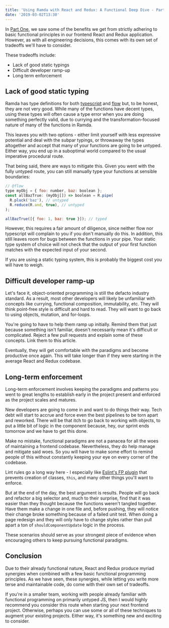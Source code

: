 ```yaml
---
title: 'Using Ramda with React and Redux: A Functional Deep Dive - Part 2'
date: '2019-03-02T13:30'
---
```


In [Part One](https://www.bmusings.io/react-ramda-deep-dive-pt-1/), we saw some of the benefits we
get from strictly adhering to basic functional principles in our frontend React and Redux
application. However, as with all engineering decisions, this comes with its own set of tradeoffs
we'll have to consider.

These tradeoffs include:

- Lack of good static typings
- Difficult developer ramp-up
- Long term enforcement

## Lack of good static typing

Ramda has type definitions for both [typescript](https://github.com/types/npm-ramda/) and
[flow](https://github.com/flow-typed/flow-typed/tree/master/definitions/npm/ramda_v0.x.x) but, to be
honest, they are not very good. While many of the functions have decent types, using these types
will often cause a type error when you are doing something perfectly valid, due to currying and the
transformation-focused nature of many of the functions in Ramda.

This leaves you with two options - either limit yourself with less expressive potential and deal
with the subpar typings, or throwaway the types altogether and accept that many of your functions
are going to be untyped. Either way, you end up in a suboptimal world compared to the usual
imperative procedural route.

That being said, there are ways to mitigate this. Given you went with the fully untyped route, you
can still manually type your functions at sensible boundaries:

```jsx
// @flow
type myObj = { foo: number, baz: boolean };
const allBazTrue: (myObj[]) => boolean = R.pipe(
  R.pluck('baz'), // untyped
  R.reduce(R.and, true), // untyped
);

allBazTrue([{ foo: 1, baz: true }]); // typed
```

However, this requires a fair amount of diligence, since neither flow nor typescript will complain
to you if you don't manually do this. In addition, this still leaves room for bugs between the
functions in your pipe. Your static type system of choice will not check that the output of your
first function matches with the expected input of your second.

If you are using a static typing system, this is probably the biggest cost you will have to weigh.

## Difficult developer ramp-up

Let's face it, object-oriented programming is still the defacto industry standard. As a result, most
other developers will likely be unfamiliar with concepts like currying, functional composition,
immutability, etc. They will think point-free style is difficult and hard to read. They will want to
go back to using objects, mutation, and for-loops.

You're going to have to help them ramp up initially. Remind them that just because something isn't
familiar, doesn't necessarily mean it's difficult or complicated. Reject a few pull requests and
explain some of these concepts. Link them to this article.

Eventually, they will get comfortable with the paradigms and become productive once again. This will
take longer than if they were starting in the average React and Redux codebase.

## Long-term enforcement

Long-term enforcement involves keeping the paradigms and patterns you went to great lengths to
establish early in the project present and enforced as the project scales and matures.

New developers are going to come in and want to do things their way. Tech debt will start to accrue
and force even the best pipelines to be torn apart and reworked. There will be that itch to go back
to working with objects, to put a little bit of logic in the component because, hey, our sprint ends
tomorrow and we have to get this done.

Make no mistake, functional paradigms are not a panacea for all the woes of maintaining a frontend
codebase. Nevertheless, they do help manage and mitigate said woes. So you will have to make some
effort to remind people of this without constantly keeping your eye on every corner of the codebase.

Lint rules go a long way here - I especially like
[Eslint's FP plugin](https://github.com/jfmengels/eslint-plugin-fp) that prevents creation of
classes, `this`, and many other things you'll want to enforce.

But at the end of the day, the best argument is results. People will go back and refactor a big
selector and, much to their surprise, find that it was easier than they thought because the
functions weren't tangled together. Have them make a change in one file and, before pushing, they
will notice their change broke something because of a failed unit test. When doing a page redesign
and they will only have to change styles rather than pull apart a ton of `shouldComponentUpdate`
logic in the process.

These scenarios should serve as your strongest piece of evidence when encouraging others to keep
pursuing functional paradigms.

## Conclusion

Due to their already functional nature, React and Redux produce myriad synergies when combined with
a few basic functional programming principles. As we have seen, these synergies, while letting you
write more terse and maintainable code, do come with their own set of tradeoffs.

If you're in a smaller team, working with people already familiar with functional programming on
primarily untyped JS, then I would highly recommend you consider this route when starting your next
frontend project. Otherwise, perhaps you can use some or all of these techniques to augment your
existing projects. Either way, it's something new and exciting to consider.
